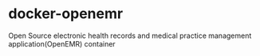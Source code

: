 docker-openemr
==============

Open Source electronic health records and medical practice management application(OpenEMR) container
